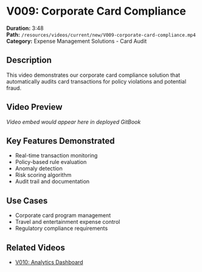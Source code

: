 # V009: Corporate Card Compliance

**Duration:** 3:48  
**Path:** `/resources/videos/current/new/V009-corporate-card-compliance.mp4`  
**Category:** Expense Management Solutions - Card Audit

## Description
This video demonstrates our corporate card compliance solution that automatically audits card transactions for policy violations and potential fraud.

## Video Preview
*Video embed would appear here in deployed GitBook*

## Key Features Demonstrated
- Real-time transaction monitoring
- Policy-based rule evaluation
- Anomaly detection
- Risk scoring algorithm
- Audit trail and documentation

## Use Cases
- Corporate card program management
- Travel and entertainment expense control
- Regulatory compliance requirements

## Related Videos
- [V010: Analytics Dashboard](../financial-intelligence/v010-analytics-dashboard.md)

